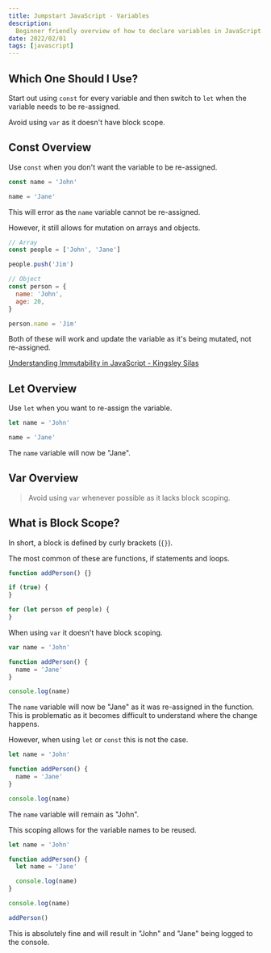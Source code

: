 ```yaml
---
title: Jumpstart JavaScript - Variables
description:
  Beginner friendly overview of how to declare variables in JavaScript.
date: 2022/02/01
tags: [javascript]
---
```


## Which One Should I Use?

Start out using `const` for every variable and then switch to `let` when the
variable needs to be re-assigned.

Avoid using `var` as it doesn't have block scope.

## Const Overview

Use `const` when you don't want the variable to be re-assigned.

```js
const name = 'John'

name = 'Jane'
```

This will error as the `name` variable cannot be re-assigned.

However, it still allows for mutation on arrays and objects.

```js
// Array
const people = ['John', 'Jane']

people.push('Jim')

// Object
const person = {
  name: 'John',
  age: 20,
}

person.name = 'Jim'
```

Both of these will work and update the variable as it's being mutated, not
re-assigned.

[Understanding Immutability in JavaScript - Kingsley Silas](https://css-tricks.com/understanding-immutability-in-javascript/)

## Let Overview

Use `let` when you want to re-assign the variable.

```js
let name = 'John'

name = 'Jane'
```

The `name` variable will now be "Jane".

## Var Overview

> Avoid using `var` whenever possible as it lacks block scoping.

## What is Block Scope?

In short, a block is defined by curly brackets (`{}`).

The most common of these are functions, if statements and loops.

```js
function addPerson() {}

if (true) {
}

for (let person of people) {
}
```

When using `var` it doesn't have block scoping.

```js
var name = 'John'

function addPerson() {
  name = 'Jane'
}

console.log(name)
```

The `name` variable will now be "Jane" as it was re-assigned in the function.
This is problematic as it becomes difficult to understand where the change
happens.

However, when using `let` or `const` this is not the case.

```js
let name = 'John'

function addPerson() {
  name = 'Jane'
}

console.log(name)
```

The `name` variable will remain as "John".

This scoping allows for the variable names to be reused.

```js
let name = 'John'

function addPerson() {
  let name = 'Jane'

  console.log(name)
}

console.log(name)

addPerson()
```

This is absolutely fine and will result in "John" and "Jane" being logged to the
console.
